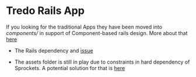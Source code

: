 # Tredo Rails App

If you looking for the traditional Apps they have been moved into _components/_ in support of Component-based rails design. More about that [here](https://cbra.info/*)

- The Rails dependency and [issue](https://github.com/rails/sprockets-rails/issues/369)

- The assets folder is still in play due to constraints in hard dependency of Sprockets. A potential solution for that is [here](https://andre.arko.net/2020/07/09/rails-6-with-webpack-in-appassets-and-no-sprockets/)
